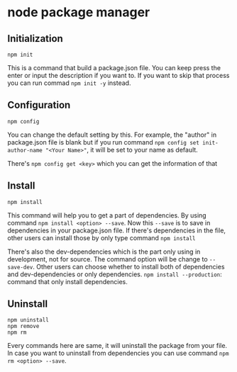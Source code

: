 # node package manager

## Initialization
```
npm init
```

This is a command that build a package.json file.
You can keep press the enter or input the description if you want to.
If you want to skip that process you can run commad `npm init -y` instead.

## Configuration
```
npm config
```

You can change the default setting by this.
For example, the "author" in package.json file is blank but if you run command `npm config set init-author-name "<Your Name>"`, it will be set to your name as default.

There's `npm config get <key>` which you can get the information of that

## Install
```
npm install
```

This command will help you to get a part of dependencies.
By using command `npm install <option> --save`.
Now this `--save` is to save in dependencies in your package.json file.
If there's dependencies in the file, other users can install those by only type command `npm install`

There's also the dev-dependencies which is the part only using in development, not for source.
The command option will be change to `--save-dev`.
Other users can choose whether to install both of dependencies and dev-dependencies or only dependencies.
`npm install --production`: command that only install dependencies.

## Uninstall
```
npm uninstall
npm remove 
npm rm
```

Every commands here are same, it will uninstall the package from your file.
In case you want to uninstall from dependencies you can use command `npm rm <option> --save`.